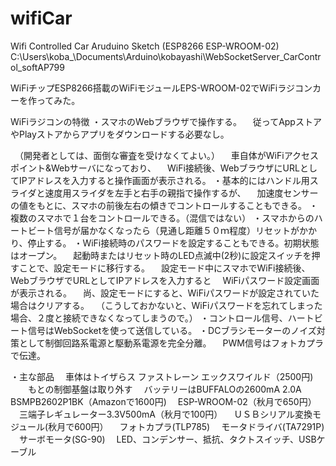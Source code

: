 # wifiCar
Wifi Controlled Car Aruduino Sketch (ESP8266 ESP-WROOM-02)
C:\Users\koba_\Documents\Arduino\kobayashi\WebSocketServer_CarControl_softAP799

WiFiチップESP8266搭載のWiFiモジュールEPS-WROOM-02でWiFiラジコンカーを作ってみた。

WiFiラジコンの特徴
・スマホのWebブラウザで操作する。
　従ってAppストアやPlayストアからアプリをダウンロードする必要なし。
 
　（開発者としては、面倒な審査を受けなくてよい。）
　車自体がWiFiアクセスポイント&Webサーバになっており、
　WiFi接続後、WebブラウザにURLとしてIPアドレスを入力すると操作画面が表示される。
・基本的にはハンドル用スライダと速度用スライダを左手と右手の親指で操作するが、
　加速度センサーの値をもとに、スマホの前後左右の傾きでコントロールすることもできる。
・複数のスマホで１台をコントロールできる。（混信ではない）
・スマホからのハートビート信号が届かなくなったら（見通し距離５０ｍ程度）リセットがかかり、停止する。
・WiFi接続時のパスワードを設定することもできる。初期状態はオープン。
　起動時またはリセット時のLED点滅中(2秒)に設定スイッチを押すことで、設定モードに移行する。
　設定モード中にスマホでWiFi接続後、WebブラウザでURLとしてIPアドレスを入力すると
　WiFiパスワード設定画面が表示される。
　尚、設定モードにすると、WiFiパスワードが設定されていた場合はクリアする。
　（こうしておかないと、WiFiパスワードを忘れてしまった場合、２度と接続できなくなってしまうので。）
・コントロール信号、ハートビート信号はWebSocketを使って送信している。
・DCブラシモーターのノイズ対策として制御回路系電源と駆動系電源を完全分離。
　PWM信号はフォトカプラで伝達。

・主な部品
　車体はトイザらス ファストレーン エックスワイルド（2500円)
　　もとの制御基盤は取り外す
　バッテリーはBUFFALOの2600mA 2.0A BSMPB2602P1BK（Amazonで1600円)
　ESP-WROOM-02（秋月で650円）
　三端子レギュレーター3.3V500mA（秋月で100円）
　ＵＳＢシリアル変換モジュール(秋月で600円）
　フォトカプラ(TLP785)
　モータドライバ(TA7291P)
　サーボモータ(SG-90)
　LED、コンデンサー、抵抗、タクトスイッチ、USBケーブル
 

